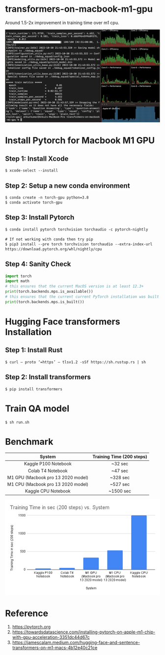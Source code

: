 # transformers-on-macbook-m1-gpu

Around 1.5-2x improvement in training time over m1 cpu.

![localImage](./training_pic.png)

# Install Pytorch for Macbook M1 GPU

##  Step 1: Install Xcode
    $ xcode-select --install

##  Step 2: Setup a new conda environment
    $ conda create -n torch-gpu python=3.8
    $ conda activate torch-gpu

##  Step 3: Install Pytorch
    $ conda install pytorch torchvision torchaudio -c pytorch-nightly

    # If not working with conda then try pip
    $ pip3 install --pre torch torchvision torchaudio --extra-index-url https://download.pytorch.org/whl/nightly/cpu

## Step 4: Sanity Check

```python
import torch
import math
# this ensures that the current MacOS version is at least 12.3+
print(torch.backends.mps.is_available())
# this ensures that the current current PyTorch installation was built with MPS activated.
print(torch.backends.mps.is_built())
```

# Hugging Face transformers Installation

## Step 1: Install Rust

    $ curl — proto ‘=https’ — tlsv1.2 -sSf https://sh.rustup.rs | sh

## Step 2: Install transformers

    $ pip install transformers


# Train QA model

    $ sh run.sh
    
# Benchmark

| System | Training Time (200 steps)    |
| :---:   | :---: |
| Kaggle P100 Notebook | ~32 sec   |
| Colab T4 Notebook | ~47 sec  |
| M1 GPU (Macbook pro 13 2020 model) | ~328 sec |
| M1 CPU (Macbook pro 13 2020 model) | ~527 sec  |
| Kaggle CPU Notebook | ~1500 sec  |

![localImage](./benchmark_pic.png)

# Reference

1. https://pytorch.org
2. https://towardsdatascience.com/installing-pytorch-on-apple-m1-chip-with-gpu-acceleration-3351dc44d67c
3. https://jamescalam.medium.com/hugging-face-and-sentence-transformers-on-m1-macs-4b12e40c21ce
